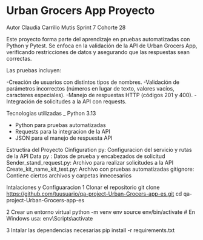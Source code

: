 # Urban Grocers App Proyecto 
Autor Claudia Carrillo Mutis 
Sprint 7 
Cohorte 28 

Este proyecto forma parte del aprendizaje en pruebas automatizadas con Python y Pytest. 
Se enfoca en la validación de la API de Urban Grocers App, verificando restricciones de datos y asegurando que las respuestas sean correctas.

Las pruebas incluyen:

-Creación de usuarios con distintos tipos de nombres.
-Validación de parámetros incorrectos (números en lugar de texto, valores vacíos, caracteres especiales).
-Manejo de respuestas HTTP (códigos 201 y 400).
-Integración de solicitudes a la API con requests.

Tecnologias utilizadas 
_ Python 3.13 
- Python para pruebas automatizadas 
- Requests para la integracion de la API 
- JSON para el manejo de respuesta API

Estructira del Proyecto 
Cinfiguration py: Configuracion del servicio y rutas de la API 
Data py : Datos de prueba y encabezados de solicitud
Sender_stand_request.py: Archivo para realizar solicitudes a la API
Create_kit_name_kit_test.py: Archivo con pruebas automatizadas
gitignore: Contiene ciertos archivos y carpetas innecesarios 

Intalaciones y Configuaracion
1 Clonar el repositorio 
git clone https://github.com/tuusuario/qa-project-Urban-Grocers-app-es.git
cd qa-project-Urban-Grocers-app-es

2 Crear un entorno virtual 
python -m venv env
source env/bin/activate  # En Windows usa: env\Scripts\activate

3 Intalar las dependencias necesarias 
pip install -r requirements.txt


